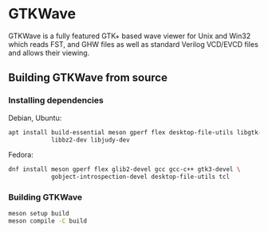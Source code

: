 # GTKWave

GTKWave is a fully featured GTK+ based wave viewer for Unix and Win32 which reads FST, and GHW files as well as standard Verilog VCD/EVCD files and allows their viewing.

## Building GTKWave from source

### Installing dependencies

Debian, Ubuntu:

```sh
apt install build-essential meson gperf flex desktop-file-utils libgtk-3-dev \
            libbz2-dev libjudy-dev
```

Fedora:

```sh
dnf install meson gperf flex glib2-devel gcc gcc-c++ gtk3-devel \
            gobject-introspection-devel desktop-file-utils tcl
```

### Building GTKWave


```sh
meson setup build
meson compile -C build
```
